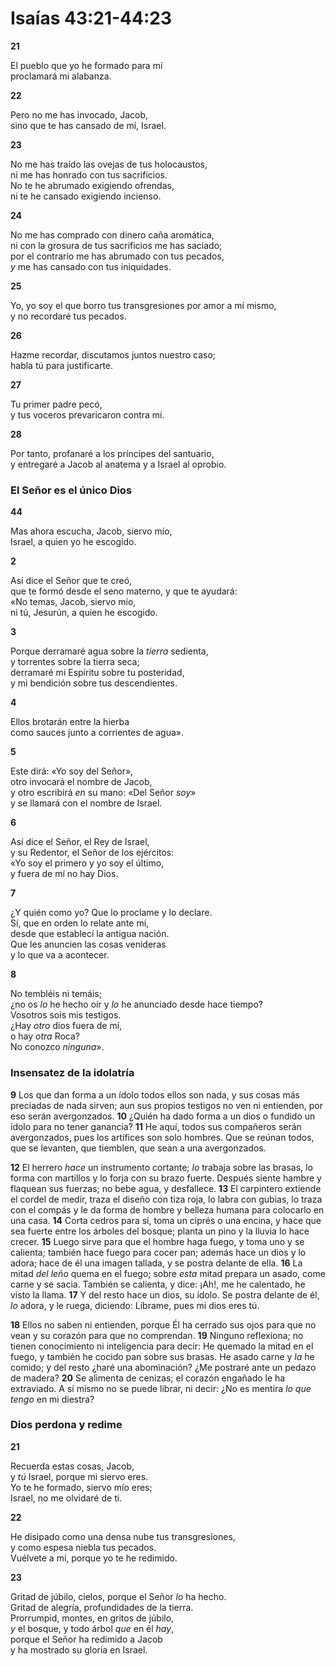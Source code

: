 # Isaías 43:21-44:23



**21** 

El pueblo que yo he formado para mí  
proclamará mi alabanza.

**22** 

Pero no me has invocado, Jacob,  
sino que te has cansado de mí, Israel.

**23** 

No me has traído las ovejas de tus holocaustos,  
ni me has honrado con tus sacrificios.  
No te he abrumado exigiendo ofrendas,  
ni te he cansado exigiendo incienso.

**24** 

No me has comprado con dinero caña aromática,  
ni con la grosura de tus sacrificios me has saciado;  
por el contrario me has abrumado con tus pecados,  
*y* me has cansado con tus iniquidades.

**25** 

Yo, yo soy el que borro tus transgresiones por amor a mí mismo,  
y no recordaré tus pecados.

**26** 

Hazme recordar, discutamos juntos nuestro caso;  
habla tú para justificarte.

**27** 

Tu primer padre pecó,  
y tus voceros prevaricaron contra mí.

**28** 

Por tanto, profanaré a los príncipes del santuario,  
y entregaré a Jacob al anatema y a Israel al oprobio.

### **El Señor es el único Dios**

**44** 

Mas ahora escucha, Jacob, siervo mío,  
Israel, a quien yo he escogido.

**2** 

Así dice el Señor que te creó,  
que te formó desde el seno materno, y que te ayudará:  
«No temas, Jacob, siervo mío,  
ni tú, Jesurún, a quien he escogido.

**3** 

Porque derramaré agua sobre la *tierra* sedienta,  
y torrentes sobre la tierra seca;  
derramaré mi Espíritu sobre tu posteridad,  
y mi bendición sobre tus descendientes.

**4** 

Ellos brotarán entre la hierba  
como sauces junto a corrientes de agua».

**5** 

Este dirá: «Yo soy del Señor»,  
otro invocará el nombre de Jacob,  
y otro escribirá *en* su mano: «Del Señor *soy*»  
y se llamará con el nombre de Israel.

**6** 

Así dice el Señor, el Rey de Israel,  
y su Redentor, el Señor de los ejércitos:  
«Yo soy el primero y yo soy el último,  
y fuera de mí no hay Dios.

**7** 

¿Y quién como yo? Que lo proclame y lo declare.  
Sí, que en orden lo relate ante mí,  
desde que establecí la antigua nación.  
Que les anuncien las cosas venideras  
y lo que va a acontecer.

**8** 

No tembléis ni temáis;  
¿no os *lo* he hecho oír y *lo* he anunciado desde hace tiempo?  
Vosotros sois mis testigos.  
¿Hay *otro* dios fuera de mí,  
o hay *otra* Roca?  
No conozco *ninguna*».

### **Insensatez de la idolatría**

**9** Los que dan forma a un ídolo todos ellos son nada, y sus cosas más preciadas de nada sirven; aun sus propios testigos no ven ni entienden, por eso serán avergonzados. **10** ¿Quién ha dado forma a un dios o fundido un ídolo para no tener ganancia? **11** He aquí, todos sus compañeros serán avergonzados, pues los artífices son solo hombres. Que se reúnan todos, que se levanten, que tiemblen, que sean a una avergonzados.

**12** El herrero *hace* un instrumento cortante; *lo* trabaja sobre las brasas, lo forma con martillos y lo forja con su brazo fuerte. Después siente hambre y flaquean sus fuerzas; no bebe agua, y desfallece. **13** El carpintero extiende el cordel de medir, traza el diseño con tiza roja, lo labra con gubias, lo traza con el compás y le da forma de hombre y belleza humana para colocarlo en una casa. **14** Corta cedros para sí, toma un ciprés o una encina, y hace que sea fuerte entre los árboles del bosque; planta un pino y la lluvia lo hace crecer. **15** Luego sirve para que el hombre haga fuego, y toma uno y se calienta; también hace fuego para cocer pan; además hace un dios y lo adora; hace de él una imagen tallada, y se postra delante de ella. **16** La mitad *del leño* quema en el fuego; sobre *esta* mitad prepara un asado, come carne y se sacia. También se calienta, y dice: ¡Ah\!, me he calentado, he visto la llama. **17** Y del resto hace un dios, su ídolo. Se postra delante de él, *lo* adora, y le ruega, diciendo: Líbrame, pues mi dios eres tú.

**18** Ellos no saben ni entienden, porque Él ha cerrado sus ojos para que no vean y su corazón para que no comprendan. **19** Ninguno reflexiona; no tienen conocimiento ni inteligencia para decir: He quemado la mitad en el fuego, y también he cocido pan sobre sus brasas. He asado carne y *la* he comido; y del resto ¿haré una abominación? ¿Me postraré ante un pedazo de madera? **20** Se alimenta de cenizas; el corazón engañado le ha extraviado. A sí mismo no se puede librar, ni decir: ¿No es mentira *lo que tengo* en mi diestra?

### **Dios perdona y redime**

**21** 

Recuerda estas cosas, Jacob,  
y *tú* Israel, porque mi siervo eres.  
Yo te he formado, siervo mío eres;  
Israel, no me olvidaré de ti.

**22** 

He disipado como una densa nube tus transgresiones,  
y como espesa niebla tus pecados.  
Vuélvete a mí, porque yo te he redimido.

**23** 

Gritad de júbilo, cielos, porque el Señor *lo* ha hecho.  
Gritad de alegría, profundidades de la tierra.  
Prorrumpid, montes, en gritos de júbilo,  
*y* el bosque, y todo árbol *que* en él *hay*,  
porque el Señor ha redimido a Jacob  
y ha mostrado su gloria en Israel.
